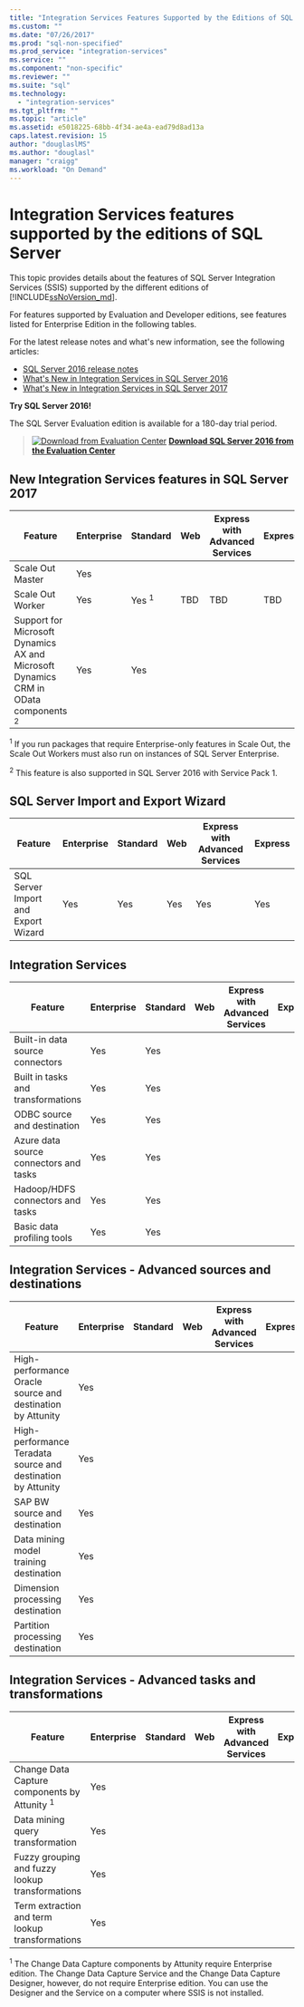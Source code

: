 ```yaml
---
title: "Integration Services Features Supported by the Editions of SQL Server | Microsoft Docs"
ms.custom: ""
ms.date: "07/26/2017"
ms.prod: "sql-non-specified"
ms.prod_service: "integration-services"
ms.service: ""
ms.component: "non-specific"
ms.reviewer: ""
ms.suite: "sql"
ms.technology: 
  - "integration-services"
ms.tgt_pltfrm: ""
ms.topic: "article"
ms.assetid: e5018225-68bb-4f34-ae4a-ead79d8ad13a
caps.latest.revision: 15
author: "douglaslMS"
ms.author: "douglasl"
manager: "craigg"
ms.workload: "On Demand"
---
```

# Integration Services features supported by the editions of SQL Server
 This topic provides details about the features of SQL Server Integration Services (SSIS) supported by the different editions of [!INCLUDE[ssNoVersion_md](../includes/ssnoversion-md.md)].  

For features supported by Evaluation and Developer editions, see features listed for Enterprise Edition in the following tables.
  
For the latest release notes and what's new information, see the following articles:
-   [SQL Server 2016 release notes](../sql-server/sql-server-2016-release-notes.md)
-   [What's New in Integration Services in SQL Server 2016](../integration-services/what-s-new-in-integration-services-in-sql-server-2016.md)
-   [What's New in Integration Services in SQL Server 2017](../integration-services/what-s-new-in-integration-services-in-sql-server-2017.md)
    
**Try SQL Server 2016!**    

The SQL Server Evaluation edition is available for a 180-day trial period.  
    
> [![Download from Evaluation Center](../analysis-services/media/download.png)](https://www.microsoft.com/evalcenter/evaluate-sql-server-2016) **[Download SQL Server 2016  from the Evaluation Center](https://www.microsoft.com/evalcenter/evaluate-sql-server-2016)**    
    
## <a name="ISNew"></a> New Integration Services features in SQL Server 2017
  
|Feature|Enterprise|Standard|Web|Express with Advanced Services|Express|  
|-------------|----------------|--------------|---------|------------------------------------|------------------------|  
|Scale Out Master|Yes|||||
|Scale Out Worker|Yes|Yes <sup>1</sup>|TBD|TBD|TBD|
|Support for Microsoft Dynamics AX and Microsoft Dynamics CRM in OData components <sup>2</sup>|Yes|Yes||||

<sup>1</sup> If you run packages that require Enterprise-only features in Scale Out, the Scale Out Workers must also run on instances of SQL Server Enterprise.

<sup>2</sup> This feature is also supported in SQL Server 2016 with Service Pack 1.

## <a name="IEWiz"></a> SQL Server Import and Export Wizard

|Feature|Enterprise|Standard|Web|Express with Advanced Services|Express|  
|-------------|----------------|--------------|---------|------------------------------------|------------------------|  
|SQL Server Import and Export Wizard|Yes|Yes|Yes|Yes|Yes|  

## <a name="IS"></a> Integration Services  
  
|Feature|Enterprise|Standard|Web|Express with Advanced Services|Express|  
|-------------|----------------|--------------|---------|------------------------------------|------------------------|  
|Built-in data source connectors|Yes|Yes|||| 
|Built in tasks and transformations|Yes|Yes||||  
|ODBC source and destination |Yes|Yes|||| 
|Azure data source connectors and tasks|Yes|Yes||||  
|Hadoop/HDFS connectors and tasks|Yes|Yes||||  
|Basic data profiling tools|Yes|Yes|||| 

## <a name="ISAA"></a> Integration Services - Advanced sources and destinations  
  
|Feature|Enterprise|Standard|Web|Express with Advanced Services|Express|  
|-------------|----------------|--------------|---------|------------------------------------|------------------------|  
|High-performance Oracle source and destination by Attunity|Yes|||||  
|High-performance Teradata source and destination by Attunity|Yes|||||  
|SAP BW source and destination|Yes|||||  
|Data mining model training destination|Yes|||||  
|Dimension processing destination|Yes|||||  
|Partition processing destination|Yes|||||  
  
## <a name="ISAT"></a> Integration Services - Advanced tasks and transformations  
  
|Feature|Enterprise|Standard|Web|Express with Advanced Services|Express|  
|-------------|----------------|--------------|---------|------------------------------------|------------------------|  
|Change Data Capture components by Attunity <sup>1</sup>|Yes|||||  
|Data mining query transformation|Yes|||||  
|Fuzzy grouping and fuzzy lookup transformations|Yes|||||  
|Term extraction and term lookup transformations|Yes|||||  

<sup>1</sup> The Change Data Capture components by Attunity require Enterprise edition. The Change Data Capture Service and the Change Data Capture Designer, however, do not require Enterprise edition. You can use the Designer and the Service on a computer where SSIS is not installed.
